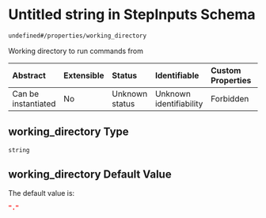 # Untitled string in StepInputs Schema

```txt
undefined#/properties/working_directory
```

Working directory to run commands from

| Abstract            | Extensible | Status         | Identifiable            | Custom Properties | Additional Properties | Access Restrictions | Defined In                                                               |
| :------------------ | :--------- | :------------- | :---------------------- | :---------------- | :-------------------- | :------------------ | :----------------------------------------------------------------------- |
| Can be instantiated | No         | Unknown status | Unknown identifiability | Forbidden         | Allowed               | none                | [inputs.schema.json\*](../out/inputs.schema.json "open original schema") |

## working\_directory Type

`string`

## working\_directory Default Value

The default value is:

```json
"."
```
